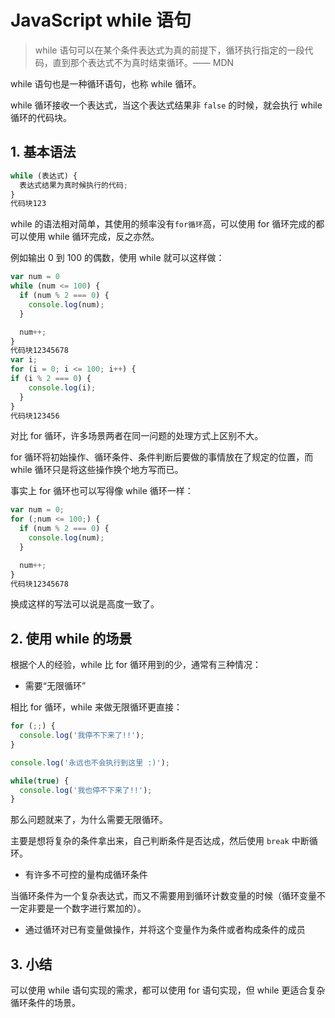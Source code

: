 # JavaScript while 语句

> while 语句可以在某个条件表达式为真的前提下，循环执行指定的一段代码，直到那个表达式不为真时结束循环。—— MDN

while 语句也是一种循环语句，也称 while 循环。

while 循环接收一个表达式，当这个表达式结果非 `false` 的时候，就会执行 while 循环的代码块。



## 1. 基本语法

```js
while (表达式) {
  表达式结果为真时候执行的代码;
}
代码块123
```

while 的语法相对简单，其使用的频率没有`for循环`高，可以使用 for 循环完成的都可以使用 while 循环完成，反之亦然。

例如输出 0 到 100 的偶数，使用 while 就可以这样做：

```js
var num = 0
while (num <= 100) {
  if (num % 2 === 0) {
    console.log(num);
  }

  num++;
}
代码块12345678
var i;
for (i = 0; i <= 100; i++) {
if (i % 2 === 0) {
    console.log(i);
  }
}
代码块123456
```

对比 for 循环，许多场景两者在同一问题的处理方式上区别不大。

for 循环将初始操作、循环条件、条件判断后要做的事情放在了规定的位置，而 while 循环只是将这些操作换个地方写而已。

事实上 for 循环也可以写得像 while 循环一样：

```js
var num = 0;
for (;num <= 100;) {
  if (num % 2 === 0) {
    console.log(num);
  }

  num++;
}
代码块12345678
```

换成这样的写法可以说是高度一致了。



## 2. 使用 while 的场景

根据个人的经验，while 比 for 循环用到的少，通常有三种情况：

- 需要“无限循环”

相比 for 循环，while 来做无限循环更直接：

```js
for (;;) {
  console.log('我停不下来了!!');
}

console.log('永远也不会执行到这里 :)');

while(true) {
  console.log('我也停不下来了!!');
}
```

那么问题就来了，为什么需要无限循环。

主要是想将复杂的条件拿出来，自己判断条件是否达成，然后使用 `break` 中断循环。

- 有许多不可控的量构成循环条件

当循环条件为一个复杂表达式，而又不需要用到循环计数变量的时候（循环变量不一定非要是一个数字进行累加的）。

- 通过循环对已有变量做操作，并将这个变量作为条件或者构成条件的成员



## 3. 小结

可以使用 while 语句实现的需求，都可以使用 for 语句实现，但 while 更适合复杂循环条件的场景。
